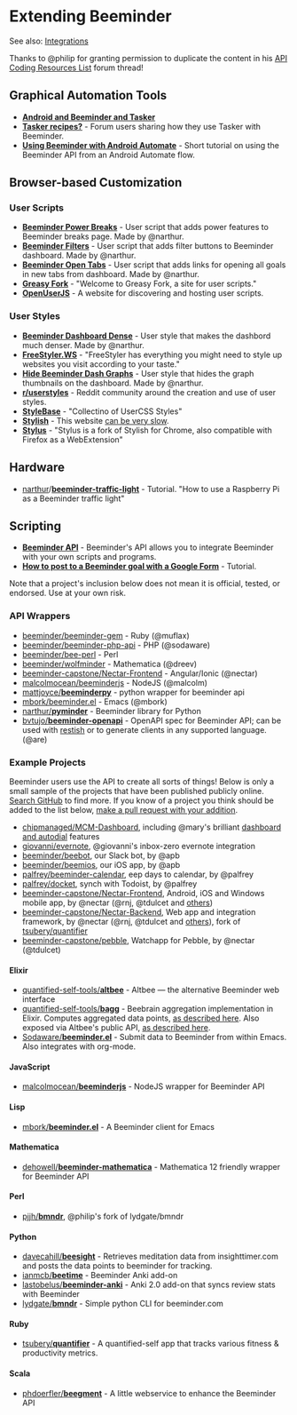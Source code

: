 # Extending Beeminder

See also: [Integrations][1]

Thanks to @philip for granting permission to duplicate the content in his [API Coding Resources List][2] forum thread!

## Graphical Automation Tools

*   [**Android and Beeminder and Tasker**][3]
*   [**Tasker recipes?**][4] - Forum users sharing how they use Tasker with Beeminder.
*   [**Using Beeminder with Android Automate**][5] - Short tutorial on using the Beeminder API from an Android Automate flow.

## Browser-based Customization

### User Scripts

*   [**Beeminder Power Breaks**][6] - User script that adds
    power features to Beeminder breaks page. Made by @narthur.
*   [**Beeminder Filters**][7] - User script that adds filter
    buttons to Beeminder dashboard. Made by @narthur.
*   [**Beeminder Open Tabs**][8] - User script that adds links
    for opening all goals in new tabs from dashboard. Made by @narthur.
*   [**Greasy Fork**][9] - "Welcome to Greasy Fork, a site for user scripts."
*   [**OpenUserJS**][10] - A website for discovering and hosting user scripts.

### User Styles

*   [**Beeminder Dashboard Dense**][11] - User style that makes
    the dashbord much denser. Made by @narthur.
*   [**FreeStyler.WS**][13] - "FreeStyler has everything you might need to style up websites you visit according to your taste."
*   [**Hide Beeminder Dash Graphs**][14] - User style that hides the graph thumbnails on the dashboard. Made by @narthur.
*   [**r/userstyles**][16] - Reddit community around the creation and use of user styles.
*   [**StyleBase**][17] - "Collectino of UserCSS Styles"
*   [**Stylish**][18] - This website [can be very slow][19].
*   [**Stylus**][21] - "Stylus is a fork of Stylish for Chrome, also compatible with Firefox as a WebExtension"

## Hardware

*   [narthur][22]/[**beeminder-traffic-light**][23] - Tutorial. "How to use a Raspberry Pi as a Beeminder traffic light"

## Scripting

*   [**Beeminder API**][24] - Beeminder's API allows you to integrate
    Beeminder with your own scripts and programs.
*   [**How to post to a Beeminder goal with a Google Form**][25] - Tutorial.

Note that a project's inclusion below does not mean it is official, tested, or endorsed. Use at your own risk.

### API Wrappers

*   [beeminder/beeminder-gem][26] - Ruby (@muflax)
*   [beeminder/beeminder-php-api][27] - PHP (@sodaware)
*   [beeminder/bee-perl][28] - Perl
*   [beeminder/wolfminder][29] - Mathematica (@dreev)
*   [beeminder-capstone/Nectar-Frontend][30] - Angular/Ionic (@nectar)
*   [malcolmocean/beeminderjs][31] - NodeJS (@malcolm)
*   [mattjoyce/**beeminderpy**][32] - python wrapper for beeminder api
*   [mbork/beeminder.el][33] - Emacs (@mbork)
*   [narthur/**pyminder**][34] - Beeminder library for Python
*   [bvtujo/**beeminder-openapi**][35] - OpenAPI spec for Beeminder API; can be used with [restish][36] or to generate clients in any supported language. (@are)

### Example Projects

Beeminder users use the API to create all sorts of things! Below is only a small sample of the projects that have been published publicly online. [Search GitHub][37] to find more. If you know of a project you think should be added to the list below, [make a pull request with your addition][38].

*   [chipmanaged/MCM-Dashboard][39], including @mary's brilliant [dashboard and autodial][40] features
*   [giovanni/evernote][41], @giovanni's inbox-zero evernote integration
*   [beeminder/beebot][42], our Slack bot, by @apb
*   [beeminder/beemios][43], our  iOS app, by @apb
*   [palfrey/beeminder-calendar][44], eep days to calendar, by @palfrey
*   [palfrey/docket][45], synch with Todoist, by @palfrey
*   [beeminder-capstone/Nectar-Frontend][46], Android, iOS and Windows mobile app, by @nectar (@rnj, @tdulcet and [others][47])
*   [beeminder-capstone/Nectar-Backend][48], Web app and integration framework, by @nectar (@rnj, @tdulcet and [others][47]), fork of [tsubery/quantifier][49]
*   [beeminder-capstone/pebble][50], Watchapp for Pebble, by @nectar (@tdulcet)

#### Elixir

*   [quantified-self-tools/**altbee**][51] - Altbee — the alternative Beeminder web interface
*   [quantified-self-tools/**bagg**][52] - Beebrain aggregation implementation in Elixir. Computes aggregated data points, [as described here][53]. Also exposed via Altbee's public API, [as described here][54].
*   [Sodaware/**beeminder.el**][55] - Submit data to Beeminder from within Emacs. Also integrates with org-mode.

#### JavaScript

*   [malcolmocean/**beeminderjs**][31] - NodeJS wrapper for Beeminder API

#### Lisp

*   [mbork/**beeminder.el**][33] - A Beeminder client for Emacs

#### Mathematica

*   [dehowell/**beeminder-mathematica**][56] - Mathematica 12 friendly wrapper for Beeminder API

#### Perl

*   [pjjh/**bmndr**][57], @philip's fork of lydgate/bmndr

#### Python

*   [davecahill/**beesight**][58] - Retrieves meditation data from insighttimer.com and posts the data points to beeminder for tracking.
*   [ianmcb/**beetime**][59] - Beeminder Anki add-on
*   [lastobelus/**beeminder-anki**][60] - Anki 2.0 add-on that syncs review stats with Beeminder
*   [lydgate/**bmndr**][61] - Simple python CLI for beeminder.com

#### Ruby

*   [tsubery/**quantifier**][62] - A quantified-self app that tracks various fitness & productivity metrics.

#### Scala

*   [phdoerfler/**beegment**][63] - A little webservice to enhance the Beeminder API

[1]: integrations.md

[2]: https://forum.beeminder.com/t/api-coding-resources-list/2947

[3]: https://blog.beeminder.com/beedroid/

[4]: https://forum.beeminder.com/t/tasker-recipes/5367

[5]: https://forum.beeminder.com/t/using-beeminder-with-android-automate/6401

[6]: https://openuserjs.org/scripts/narthur/Beeminder_Power_Breaks

[7]: https://openuserjs.org/scripts/narthur/Beeminder_Filters

[8]: https://openuserjs.org/scripts/narthur/Beeminder_Open_Tabs

[9]: https://greasyfork.org/en

[10]: https://openuserjs.org/

[11]: https://userstyles.org/styles/174385/beeminder-dashboard-dense?utm_campaign=stylish_stylepage

[13]: https://freestyler.ws/

[14]: https://userstyles.org/styles/173240/hide-beeminder-dash-graphs

[16]: https://www.reddit.com/r/userstyles/

[17]: https://stylebase.cc/

[18]: https://userstyles.org/

[19]: https://www.reddit.com/r/userstyles/comments/hcndfo/userstylesorg_is_ridiculously_slow_often_timing/

[21]: https://github.com/openstyles/stylus

[22]: https://github.com/narthur

[23]: https://github.com/narthur/beeminder-traffic-light

[24]: http://api.beeminder.com/#beeminder-api-reference

[25]: https://forum.beeminder.com/t/how-to-post-to-a-beeminder-goal-with-a-google-form/7746

[26]: https://github.com/beeminder/beeminder-gem

[27]: https://github.com/beeminder/beeminder-php-api

[28]: https://github.com/beeminder/bee-perl

[29]: https://github.com/beeminder/wolfminder

[30]: https://github.com/beeminder-capstone/Nectar-Frontend/blob/develop/src/providers/beeminder-api.ts

[31]: https://github.com/malcolmocean/beeminderjs

[32]: https://github.com/mattjoyce/beeminderpy

[33]: https://github.com/mbork/beeminder.el

[34]: https://github.com/narthur/pyminder

[35]: https://github.com/bvtujo/beeminder-openapi

[36]: https://rest.sh/#/

[37]: https://github.com/search?q=beeminder&type=

[38]: https://github.com/narthur/beeminder-wiki

[39]: https://github.com/chipmanaged/MCM-Dashboard

[40]: http://forum.beeminder.com/t/help-yourself-to-some-api-files/524

[41]: https://github.com/giovannicoppola/beEvernote

[42]: https://github.com/beeminder/beebot

[43]: https://github.com/beeminder/beemios

[44]: https://github.com/palfrey/beeminder-calendar

[45]: https://github.com/palfrey/docket

[46]: https://github.com/beeminder-capstone/Nectar-Frontend

[47]: http://forum.beeminder.com/t/new-mobile-app-android-ios-windows-plus-7-new-integrations/3421

[48]: https://github.com/beeminder-capstone/Nectar-Backend

[49]: https://github.com/tsubery/quantifier/

[50]: https://github.com/beeminder-capstone/pebble

[51]: https://github.com/quantified-self-tools/altbee

[52]: https://github.com/quantified-self-tools/bagg

[53]: https://forum.beeminder.com/t/github-projects-that-use-the-beeminder-api/7497/3?u=narthur

[54]: https://forum.beeminder.com/t/beeminder-mathematica-package/7385/12

[55]: https://github.com/Sodaware/beeminder.el

[56]: https://github.com/dehowell/beeminder-mathematica

[57]: https://github.com/pjjh/bmndr

[58]: https://github.com/davecahill/beesight

[59]: https://github.com/ianmcb/beetime

[60]: https://github.com/lastobelus/beeminder-anki

[61]: https://github.com/lydgate/bmndr

[62]: https://github.com/tsubery/quantifier

[63]: https://github.com/phdoerfler/beegment
